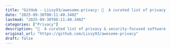 ```yaml
---
title: "GitHub - Lissy93/awesome-privacy: 🦄  A curated list of privacy & security-focused software and "
date: "2025-09-30T00:11:40.340Z"
lastmod: "2025-09-30T00:11:40.340Z"
categories: ["Privacy"]
description: "🦄  A curated list of privacy & security-focused software and services - Lissy93/awesome-privacy"
original_url: "https://github.com/Lissy93/awesome-privacy"
draft: false
---
```

